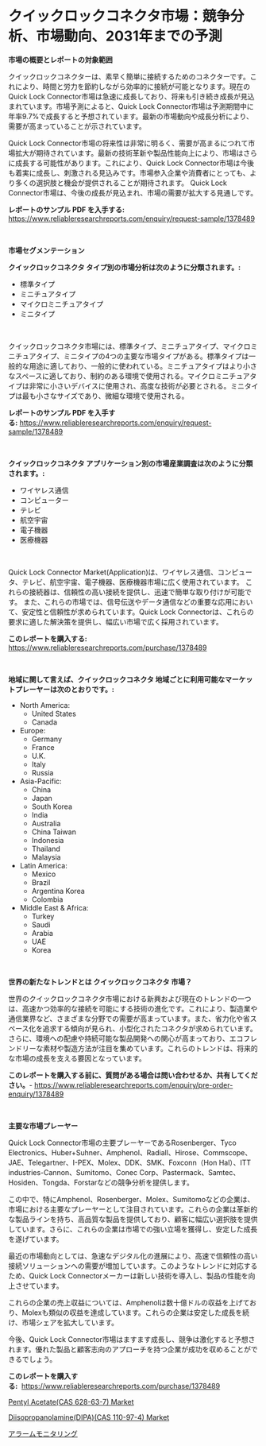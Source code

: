 <p><h1>クイックロックコネクタ市場：競争分析、市場動向、2031年までの予測</h1></p><p><strong>市場の概要とレポートの対象範囲</strong></p>
<p><p>クイックロックコネクターは、素早く簡単に接続するためのコネクターです。これにより、時間と労力を節約しながら効率的に接続が可能となります。現在のQuick Lock Connector市場は急速に成長しており、将来も引き続き成長が見込まれています。市場予測によると、Quick Lock Connector市場は予測期間中に年率9.7%で成長すると予想されています。最新の市場動向や成長分析により、需要が高まっていることが示されています。</p><p>Quick Lock Connector市場の将来性は非常に明るく、需要が高まるにつれて市場拡大が期待されています。最新の技術革新や製品性能向上により、市場はさらに成長する可能性があります。これにより、Quick Lock Connector市場は今後も着実に成長し、刺激される見込みです。市場参入企業や消費者にとっても、より多くの選択肢と機会が提供されることが期待されます。 Quick Lock Connector市場は、今後の成長が見込まれ、市場の需要が拡大する見通しです。</p></p>
<p><strong>レポートのサンプル PDF を入手する:</strong> <a href="https://www.reliableresearchreports.com/enquiry/request-sample/1378489">https://www.reliableresearchreports.com/enquiry/request-sample/1378489</a></p>
<p>&nbsp;</p>
<p><strong>市場セグメンテーション</strong></p>
<p><strong>クイックロックコネクタ タイプ別の市場分析は次のように分類されます。:</strong></p>
<p><ul><li>標準タイプ</li><li>ミニチュアタイプ</li><li>マイクロミニチュアタイプ</li><li>ミニタイプ</li></ul></p>
<p>&nbsp;</p>
<p><p>クイックロックコネクタ市場には、標準タイプ、ミニチュアタイプ、マイクロミニチュアタイプ、ミニタイプの4つの主要な市場タイプがある。標準タイプは一般的な用途に適しており、一般的に使われている。ミニチュアタイプはより小さなスペースに適しており、制約のある環境で使用される。マイクロミニチュアタイプは非常に小さいデバイスに使用され、高度な技術が必要とされる。ミニタイプは最も小さなサイズであり、微細な環境で使用される。</p></p>
<p><strong>レポートのサンプル PDF を入手する:</strong>&nbsp;<a href="https://www.reliableresearchreports.com/enquiry/request-sample/1378489">https://www.reliableresearchreports.com/enquiry/request-sample/1378489</a></p>
<p>&nbsp;</p>
<p><strong> クイックロックコネクタ アプリケーション別の市場産業調査は次のように分類されます。:</strong></p>
<p><ul><li>ワイヤレス通信</li><li>コンピューター</li><li>テレビ</li><li>航空宇宙</li><li>電子機器</li><li>医療機器</li></ul></p>
<p>&nbsp;</p>
<p><p>Quick Lock Connector Market(Application)は、ワイヤレス通信、コンピュータ、テレビ、航空宇宙、電子機器、医療機器市場に広く使用されています。 これらの接続器は、信頼性の高い接続を提供し、迅速で簡単な取り付けが可能です。 また、これらの市場では、信号伝送やデータ通信などの重要な応用において、安定性と信頼性が求められています。Quick Lock Connectorは、これらの要求に適した解決策を提供し、幅広い市場で広く採用されています。</p></p>
<p><strong>このレポートを購入する:</strong>&nbsp; <a href="https://www.reliableresearchreports.com/purchase/1378489">https://www.reliableresearchreports.com/purchase/1378489</a></p>
<p>&nbsp;</p>
<p><strong>地域に関して言えば、クイックロックコネクタ 地域ごとに利用可能なマーケットプレーヤーは次のとおりです。:</strong></p>
<p><ul>
    <li>
        North America:
        <ul>
            <li>United States</li>
            <li>Canada</li>
        </ul>
    </li>
    <li>
        Europe:
        <ul>
            <li>Germany</li>
            <li>France</li>
            <li>U.K.</li>
            <li>Italy</li>
            <li>Russia</li>
        </ul>
    </li>
    <li>
        Asia-Pacific:
        <ul>
            <li>China</li>
            <li>Japan</li>
            <li>South Korea</li>
            <li>India</li>
            <li>Australia</li>
            <li>China Taiwan</li>
            <li>Indonesia</li>
            <li>Thailand</li>
            <li>Malaysia</li>
        </ul>
    </li>
    <li>
        Latin America:
        <ul>
            <li>Mexico</li>
            <li>Brazil</li>
            <li>Argentina Korea</li>
            <li>Colombia</li>
        </ul>
    </li>
    <li>
        Middle East & Africa:
        <ul>
            <li>Turkey</li>
            <li>Saudi</li>
            <li>Arabia</li>
            <li>UAE</li>
            <li>Korea</li>
        </ul>
    </li>
    </ul></p>
<p>&nbsp;</p>
<p><strong>世界の新たなトレンドとは クイックロックコネクタ 市場？</strong></p>
<p><p>世界のクイックロックコネクタ市場における新興および現在のトレンドの一つは、高速かつ効率的な接続を可能にする技術の進化です。これにより、製造業や通信業界など、さまざまな分野での需要が高まっています。また、省力化や省スペース化を追求する傾向が見られ、小型化されたコネクタが求められています。さらに、環境への配慮や持続可能な製品開発への関心が高まっており、エコフレンドリーな素材や製造方法が注目を集めています。これらのトレンドは、将来的な市場の成長を支える要因となっています。</p></p>
<p><strong>このレポートを購入する前に、質問がある場合は問い合わせるか、共有してください。</strong>- <a href="https://www.reliableresearchreports.com/enquiry/pre-order-enquiry/1378489">https://www.reliableresearchreports.com/enquiry/pre-order-enquiry/1378489</a></p>
<p>&nbsp;</p>
<p><strong>主要な市場プレーヤー</strong></p>
<p><p>Quick Lock Connector市場の主要プレーヤーであるRosenberger、Tyco Electronics、Huber+Suhner、Amphenol、Radiall、Hirose、Commscope、JAE、Telegartner、I-PEX、Molex、DDK、SMK、Foxconn（Hon Hal）、ITT industries-Cannon、Sumitomo、Conec Corp、Pastermack、Samtec、Hosiden、Tongda、Forstarなどの競争分析を提供します。</p><p>この中で、特にAmphenol、Rosenberger、Molex、Sumitomoなどの企業は、市場における主要なプレーヤーとして注目されています。これらの企業は革新的な製品ラインを持ち、高品質な製品を提供しており、顧客に幅広い選択肢を提供しています。さらに、これらの企業は市場での強い立場を獲得し、安定した成長を遂げています。</p><p>最近の市場動向としては、急速なデジタル化の進展により、高速で信頼性の高い接続ソリューションへの需要が増加しています。このようなトレンドに対応するため、Quick Lock Connectorメーカーは新しい技術を導入し、製品の性能を向上させています。</p><p>これらの企業の売上収益については、Amphenolは数十億ドルの収益を上げており、Molexも類似の収益を達成しています。これらの企業は安定した成長を続け、市場シェアを拡大しています。</p><p>今後、Quick Lock Connector市場はますます成長し、競争は激化すると予想されます。優れた製品と顧客志向のアプローチを持つ企業が成功を収めることができるでしょう。</p></p>
<p><strong>このレポートを購入する:</strong>&nbsp;&nbsp;<a href="https://www.reliableresearchreports.com/purchase/1378489">https://www.reliableresearchreports.com/purchase/1378489</a></p>
<p><p><a href="https://github.com/pjcfca/Market-Research-Report-List-1/blob/main/pentyl-acetatecas-628-63-7-market.md">Pentyl Acetate(CAS 628-63-7) Market</a></p><p><a href="https://github.com/wusalecollins540tpqoz/Market-Research-Report-List-1/blob/main/diisopropanolaminedipacas-110-97-4-market.md">Diisopropanolamine(DIPA)(CAS 110-97-4) Market</a></p><p><a href="https://medium.com/@lillianamurazik2023/%E3%82%A2%E3%83%A9%E3%83%BC%E3%83%A0%E7%9B%A3%E8%A6%96%E5%B8%82%E5%A0%B4%E3%81%AE%E5%B1%95%E6%9C%9B-%E6%A5%AD%E7%95%8C%E6%A6%82%E8%A6%81%E3%81%A8%E4%BA%88%E6%B8%AC-2024%E5%B9%B4%E3%81%8B%E3%82%892031%E5%B9%B4-038d8173c948">アラームモニタリング</a></p></p>